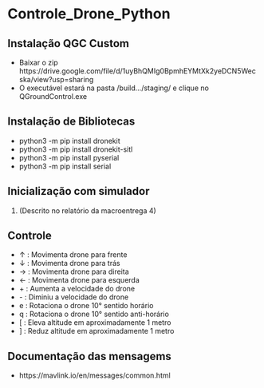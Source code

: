 <h1>Controle_Drone_Python</h1>

<h2>Instalação QGC Custom </h2>
<ul>
  <li>Baixar o zip https://drive.google.com/file/d/1uyBhQMIg0BpmhEYMtXk2yeDCN5Wecska/view?usp=sharing</li>
  <li>O executável estará na pasta /build.../staging/ e clique no QGroundControl.exe</li>
</ul>

<h2>Instalação de Bibliotecas</h2>
<ul>
  <li>python3 -m pip install dronekit</li>
  <li>python3 -m pip install dronekit-sitl</li>
  <li>python3 -m pip install pyserial</li>
  <li>python3 -m pip install serial</li>
</ul>

<h2>Inicialização com simulador</h2>
<ol>
  <li>(Descrito no relatório da macroentrega 4)</li>
</ol>

<h2>Controle</h2>
<ul>
  <li> ↑ : Movimenta drone para frente </li>
  <li> ↓ : Movimenta drone para trás </li>
  <li> → : Movimenta drone para direita </li>
  <li> ← : Movimenta drone para esquerda </li>
  <li> + : Aumenta a velocidade do drone </li>
  <li> - : Diminiu a velocidade do drone </li>
  <li> e : Rotaciona o drone 10° sentido horário </li>
  <li> q : Rotaciona o drone 10° sentido anti-horário </li>
  <li> [ : Eleva altitude em aproximadamente 1 metro </li>
  <li> ] : Reduz altitude em aproximadamente 1 metro </li>
</ul>

<h2>Documentação das mensagems</h2>
<ul>
  <li>https://mavlink.io/en/messages/common.html</li>
</ul>
